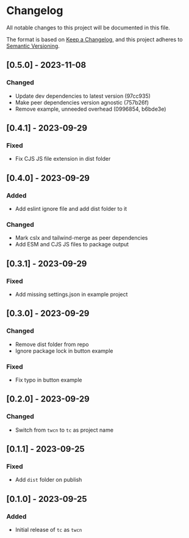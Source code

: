 # Changelog

All notable changes to this project will be documented in this file.

The format is based on [Keep a Changelog](https://keepachangelog.com/en/1.0.0/),
and this project adheres to [Semantic Versioning](https://semver.org/spec/v2.0.0.html).

## [0.5.0] - 2023-11-08

### Changed

- Update dev dependencies to latest version (97cc935)
- Make peer dependencies version agnostic (757b26f)
- Remove example, unneeded overhead (0996854, b6bde3e)

## [0.4.1] - 2023-09-29

### Fixed

- Fix CJS JS file extension in dist folder

## [0.4.0] - 2023-09-29

### Added

- Add eslint ignore file and add dist folder to it

### Changed

- Mark cslx and tailwind-merge as peer dependencies
- Add ESM and CJS JS files to package output

## [0.3.1] - 2023-09-29

### Fixed

- Add missing settings.json in example project

## [0.3.0] - 2023-09-29

### Changed

- Remove dist folder from repo
- Ignore package lock in button example

### Fixed

- Fix typo in button example

## [0.2.0] - 2023-09-29

### Changed

- Switch from `twcn` to `tc` as project name

## [0.1.1] - 2023-09-25

### Fixed

- Add `dist` folder on publish

## [0.1.0] - 2023-09-25

### Added

- Initial release of `tc` as `twcn`
